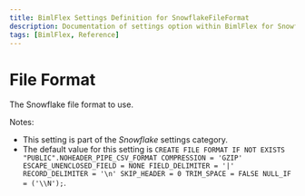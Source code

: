 ```yaml
---
title: BimlFlex Settings Definition for SnowflakeFileFormat
description: Documentation of settings option within BimlFlex for SnowflakeFileFormat
tags: [BimlFlex, Reference]
---
```


# File Format

The Snowflake file format to use.

Notes:

* This setting is part of the *Snowflake* settings category.
* The default value for this setting is `CREATE FILE FORMAT IF NOT EXISTS "PUBLIC".NOHEADER_PIPE_CSV_FORMAT COMPRESSION = 'GZIP' ESCAPE_UNENCLOSED_FIELD = NONE FIELD_DELIMITER = '|' RECORD_DELIMITER = '\n' SKIP_HEADER = 0 TRIM_SPACE = FALSE NULL_IF = ('\\N');`.
